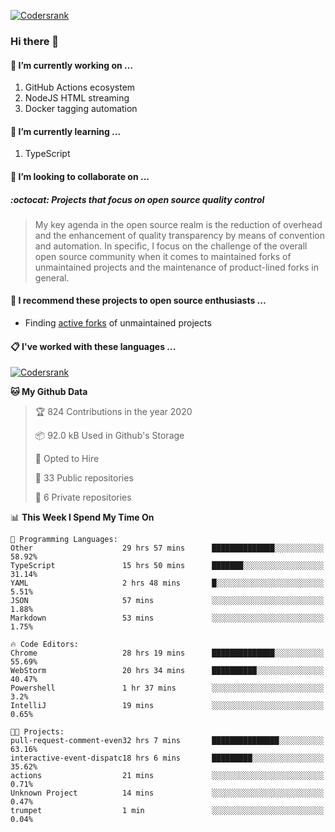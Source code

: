 [![Codersrank](https://cdn.image4.io/matfax/c_scale,w_540/codersrank.png)](https://profile.codersrank.io/user/matfax)

### Hi there 👋

#### 🔭 I’m currently working on ...

1. GitHub Actions ecosystem
1. NodeJS HTML streaming
1. Docker tagging automation

#### 🌱 I’m currently learning ...

1. TypeScript

#### 👯 I’m looking to collaborate on ...

##### :octocat: Projects that focus on open source quality control
> My key agenda in the open source realm is the reduction of overhead and the enhancement of quality transparency by means of convention and automation. In specific, I focus on the challenge of the overall open source community when it comes to maintained forks of unmaintained projects and the maintenance of product-lined forks in general.

#### :rocket: I recommend these projects to open source enthusiasts ...

* Finding [active forks](https://github.com/techgaun/active-forks) of unmaintained projects

#### :clipboard: I've worked with these languages ...

[![Codersrank](https://cdn.image4.io/matfax/c_scale,w_760/languages.png)](https://profile.codersrank.io/user/matfax)

<!--START_SECTION:waka-->
**🐱 My Github Data** 

> 🏆 824 Contributions in the year 2020
 > 
> 📦 92.0 kB Used in Github's Storage 
 > 
> 💼 Opted to Hire
 > 
> 📜 33 Public repositories
 > 
> 🔑 6 Private repositories 

📊 **This Week I Spend My Time On** 

```text
💬 Programming Languages: 
Other                    29 hrs 57 mins      ██████████████░░░░░░░░░░░   58.92% 
TypeScript               15 hrs 50 mins      ███████░░░░░░░░░░░░░░░░░░   31.14% 
YAML                     2 hrs 48 mins       █░░░░░░░░░░░░░░░░░░░░░░░░   5.51% 
JSON                     57 mins             ░░░░░░░░░░░░░░░░░░░░░░░░░   1.88% 
Markdown                 53 mins             ░░░░░░░░░░░░░░░░░░░░░░░░░   1.75%

🔥 Code Editors: 
Chrome                   28 hrs 19 mins      ██████████████░░░░░░░░░░░   55.69% 
WebStorm                 20 hrs 34 mins      ██████████░░░░░░░░░░░░░░░   40.47% 
Powershell               1 hr 37 mins        ░░░░░░░░░░░░░░░░░░░░░░░░░   3.2% 
IntelliJ                 19 mins             ░░░░░░░░░░░░░░░░░░░░░░░░░   0.65%

🐱‍💻 Projects: 
pull-request-comment-even32 hrs 7 mins       ███████████████░░░░░░░░░░   63.16% 
interactive-event-dispatc18 hrs 6 mins       █████████░░░░░░░░░░░░░░░░   35.62% 
actions                  21 mins             ░░░░░░░░░░░░░░░░░░░░░░░░░   0.71% 
Unknown Project          14 mins             ░░░░░░░░░░░░░░░░░░░░░░░░░   0.47% 
trumpet                  1 min               ░░░░░░░░░░░░░░░░░░░░░░░░░   0.04%

```


<!--END_SECTION:waka-->

<!--
**matfax/matfax** is a ✨ _special_ ✨ repository because its `README.md` (this file) appears on your GitHub profile.

Here are some ideas to get you started:

- 🔭 I’m currently working on ...
- 🌱 I’m currently learning ...
- 👯 I’m looking to collaborate on ...
- 🤔 I’m looking for help with ...
- 💬 Ask me about ...
- 📫 How to reach me: ...
- 😄 Pronouns: ...
- ⚡ Fun fact: ...
-->
